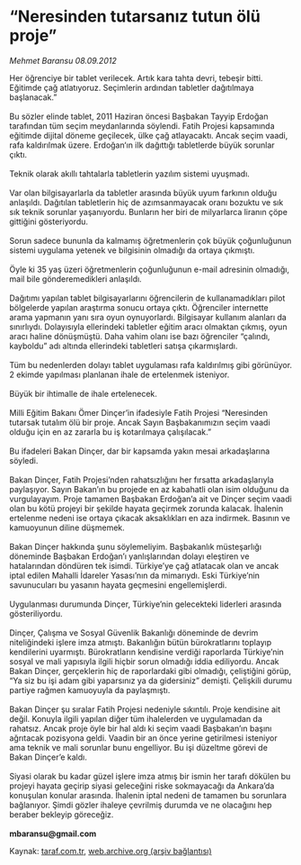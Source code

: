 # “Neresinden tutarsanız tutun ölü proje”

*Mehmet Baransu 08.09.2012*

<div class="yazi">Her öğrenciye bir tablet verilecek. Artık kara tahta devri, tebeşir bitti. Eğitimde çağ atlatıyoruz. Seçimlerin ardından tabletler dağıtılmaya başlanacak.”<br/><br/>Bu sözler elinde tablet, 2011 Haziran öncesi Başbakan Tayyip Erdoğan tarafından tüm seçim meydanlarında söylendi. Fatih Projesi kapsamında eğitimde dijital döneme geçilecek, ülke çağ atlayacaktı. Ancak seçim vaadi, rafa kaldırılmak üzere. Erdoğan‘ın ilk dağıttığı tabletlerde büyük sorunlar çıktı.<br/><br/>Teknik olarak akıllı tahtalarla tabletlerin yazılım sistemi uyuşmadı.<br/><br/>Var olan bilgisayarlarla da tabletler arasında büyük uyum farkının olduğu anlaşıldı. Dağıtılan tabletlerin hiç de azımsanmayacak oranı bozuktu ve sık sık teknik sorunlar yaşanıyordu. Bunların her biri de milyarlarca liranın çöpe gittiğini gösteriyordu.<br/><br/>Sorun sadece bununla da kalmamış öğretmenlerin çok büyük çoğunluğunun sistemi uygulama yetenek ve bilgisinin olmadığı da ortaya çıkmıştı.<br/><br/>Öyle ki 35 yaş üzeri öğretmenlerin çoğunluğunun e-mail adresinin olmadığı, mail bile gönderemedikleri anlaşıldı.<br/><br/>Dağıtımı yapılan tablet bilgisayarlarını öğrencilerin de kullanamadıkları pilot bölgelerde yapılan araştırma sonucu ortaya çıktı. Öğrenciler internette arama yapmanın yanı sıra oyun oynuyorlardı. Bilgisayar kullanım alanları da sınırlıydı. Dolayısıyla ellerindeki tabletler eğitim aracı olmaktan çıkmış, oyun aracı haline dönüşmüştü. Daha vahim olanı ise bazı öğrenciler “çalındı, kayboldu” adı altında ellerindeki tabletleri satışa çıkarmışlardı.<br/><br/>Tüm bu nedenlerden dolayı tablet uygulaması rafa kaldırılmış gibi görünüyor. 2 ekimde yapılması planlanan ihale de ertelenmek isteniyor.<br/><br/>Büyük bir ihtimalle de ihale ertelenecek.<br/><br/>Milli Eğitim Bakanı Ömer Dinçer’in ifadesiyle Fatih Projesi “Neresinden tutarsak tutalım ölü bir proje. Ancak Sayın Başbakanımızın seçim vaadi olduğu için en az zararla bu iş kotarılmaya çalışılacak.”<br/><br/>Bu ifadeleri Bakan Dinçer, dar bir kapsamda yakın mesai arkadaşlarına söyledi.<br/><br/>Bakan Dinçer, Fatih Projesi’nden rahatsızlığını her fırsatta arkadaşlarıyla paylaşıyor. Sayın Bakan’ın bu projede en az kabahatli olan isim olduğunu da vurgulayayım. Proje tamamen Başbakan Erdoğan’a ait ve Dinçer seçim vaadi olan bu kötü projeyi bir şekilde hayata geçirmek zorunda kalacak. İhalenin ertelenme nedeni ise ortaya çıkacak aksaklıkları en aza indirmek. Basının ve kamuoyunun diline düşmemek.<br/><br/>Bakan Dinçer hakkında şunu söylemeliyim. Başbakanlık müsteşarlığı döneminde Başbakan Erdoğan’ı yanlışlarından dolayı eleştiren ve hatalarından döndüren tek isimdi. Türkiye’ye çağ atlatacak olan ve ancak iptal edilen Mahalli İdareler Yasası’nın da mimarıydı. Eski Türkiye’nin savunucuları bu yasanın hayata geçmesini engellemişlerdi.<br/><br/>Uygulanması durumunda Dinçer, Türkiye’nin gelecekteki liderleri arasında gösteriliyordu.<br/><br/>Dinçer, Çalışma ve Sosyal Güvenlik Bakanlığı döneminde de devrim niteliğindeki işlere imza atmıştı. Bakanlığın bütün bürokratlarını toplayıp kendilerini uyarmıştı. Bürokratların kendisine verdiği raporlarda Türkiye’nin sosyal ve mali yapısıyla ilgili hiçbir sorun olmadığı iddia ediliyordu. Ancak Bakan Dinçer, gerçeklerin hiç de raporlardaki gibi olmadığı, çeliştiğini görüp, “Ya siz bu işi adam gibi yaparsınız ya da gidersiniz” demişti. Çelişkili durumu partiye rağmen kamuoyuyla da paylaşmıştı.<br/><br/>Bakan Dinçer şu sıralar Fatih Projesi nedeniyle sıkıntılı. Proje kendisine ait değil. Konuyla ilgili yapılan diğer tüm ihalelerden ve uygulamadan da rahatsız. Ancak proje öyle bir hal aldı ki seçim vaadi Başbakan’ın başını ağrıtacak pozisyona geldi. Vaadin bir an önce yerine getirilmesi isteniyor ama teknik ve mali sorunlar bunu engelliyor. Bu işi düzeltme görevi de Bakan Dinçer’e kaldı.<br/><br/>Siyasi olarak bu kadar güzel işlere imza atmış bir ismin her tarafı dökülen bu projeyi hayata geçirip siyasi geleceğini riske sokmayacağı da Ankara’da konuşulan konular arasında. İhalenin iptal nedeni de tamamen bu sorunlara bağlanıyor. Şimdi gözler ihaleye çevrilmiş durumda ve ne olacağını hep beraber bekleyip göreceğiz.<br/><br/><strong>mbaransu@gmail.com</strong>
<p></p>
</div>

Kaynak: [taraf.com.tr](http://www.taraf.com.tr/mehmet-baransu/makale-neresinden-tutarsaniz-tutun-olu-proje.htm), [web.archive.org (arşiv bağlantısı)](http://web.archive.org/web/20131215151343/http://www.taraf.com.tr/mehmet-baransu/makale-neresinden-tutarsaniz-tutun-olu-proje.htm)
